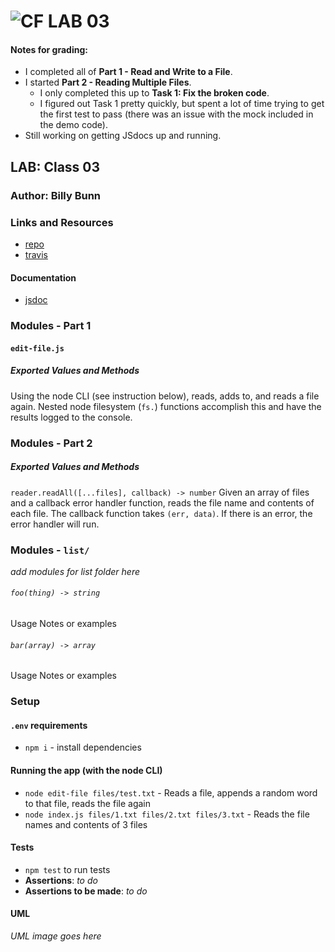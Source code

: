 ![CF](http://i.imgur.com/7v5ASc8.png) LAB 03
=================================================

#### Notes for grading:
* I completed all of **Part 1 - Read and Write to a File**. 
* I started **Part 2 - Reading Multiple Files**.
  * I only completed this up to **Task 1: Fix the broken code**.
  * I figured out Task 1 pretty quickly, but spent a lot of time trying to get the first test to pass (there was an issue with the mock included in the demo code).
* Still working on getting JSdocs up and running.

## LAB: Class 03

### Author: Billy Bunn

### Links and Resources
* [repo](https://github.com/401-advanced-javascript-billybunn/lab-03)
* [travis](https://www.travis-ci.com/401-advanced-javascript-billybunn/lab-03)

#### Documentation
* [jsdoc](http://xyz.com)

### Modules - Part 1
#### `edit-file.js`
##### Exported Values and Methods
Using the node CLI (see instruction below), reads, adds to, and reads a file again. Nested node filesystem (`fs.`) functions accomplish this and have the results logged to the console.

### Modules - Part 2
##### Exported Values and Methods
`reader.readAll([...files], callback) -> number`
Given an array of files and a callback error handler function, reads the file name and contents of each file.
The callback function takes `(err, data)`. If there is an error, the error handler will run.

### Modules - `list/`
_add modules for list folder here_

###### `foo(thing) -> string`
Usage Notes or examples

###### `bar(array) -> array`
Usage Notes or examples

### Setup
#### `.env` requirements
* `npm i` - install dependencies

#### Running the app (with the node CLI)
* `node edit-file files/test.txt` - Reads a file, appends a random word to that file, reads the file again
* `node index.js files/1.txt files/2.txt files/3.txt` - Reads the file names and contents of 3 files

#### Tests
* `npm test` to run tests
* **Assertions**: _to do_
* **Assertions to be made**: _to do_

#### UML
_UML image goes here_
